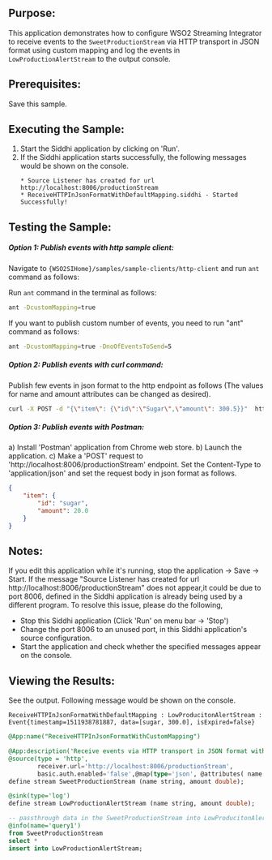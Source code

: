 
## Purpose:
This application demonstrates how to configure WSO2 Streaming Integrator to receive events to the `SweetProductionStream` via HTTP transport in JSON format using custom mapping and log the events in `LowProductionAlertStream` to the output console.

## Prerequisites:
Save this sample.

## Executing the Sample:
1) Start the Siddhi application by clicking on 'Run'.
2) If the Siddhi application starts successfully, the following messages would be shown on the console.
	```
	* Source Listener has created for url http://localhost:8006/productionStream
	* ReceiveHTTPInJsonFormatWithDefaultMapping.siddhi - Started Successfully!
	```

## Testing the Sample:
##### Option 1: Publish events with http sample client:
Navigate to `{WSO2SIHome}/samples/sample-clients/http-client` and run `ant` command as follows:

Run `ant` command in the terminal as follows:
```bash
ant -DcustomMapping=true
```
If you want to publish custom number of events, you need to run "ant" command as follows:
```bash
ant -DcustomMapping=true -DnoOfEventsToSend=5
```

##### Option 2: Publish events with curl command:
Publish few events in json format to the http endpoint as follows (The values for name and amount attributes can be changed as desired).
```bash
curl -X POST -d "{\"item\": {\"id\":\"Sugar\",\"amount\": 300.5}}"  http://localhost:8006/productionStream --header "Content-Type:application/json"
```

##### Option 3: Publish events with Postman:
a) Install 'Postman' application from Chrome web store.
b) Launch the application.
c) Make a 'POST' request to 'http://localhost:8006/productionStream' endpoint. Set the Content-Type to 'application/json' and set the request body in json format as follows.
```json
{
	"item": {
		"id": "sugar",
		"amount": 20.0
	}
}
```

## Notes:
If you edit this application while it's running, stop the application -> Save -> Start.
If the message "Source Listener has created for url http://localhost:8006/productionStream" does not appear,it could be due to port 8006, defined in the Siddhi application is already being used by a different program. To resolve this issue, please do the following,
* Stop this Siddhi application (Click 'Run' on menu bar -> 'Stop')
* Change the port 8006 to an unused port, in this Siddhi application's source configuration.
* Start the application and check whether the specified messages appear on the console.

## Viewing the Results:
See the output. Following message would be shown on the console.
```
ReceiveHTTPInJsonFormatWithDefaultMapping : LowProducitonAlertStream : Event{timestamp=1511938781887, data=[sugar, 300.0], isExpired=false}
```

```sql
@App:name("ReceiveHTTPInJsonFormatWithCustomMapping")

@App:description('Receive events via HTTP transport in JSON format with custom mapping and view the output on the console')
@source(type = 'http',
        receiver.url='http://localhost:8006/productionStream',
        basic.auth.enabled='false',@map(type='json', @attributes( name = '$.item.id', amount = '$.item.amount')))
define stream SweetProductionStream (name string, amount double);

@sink(type='log')
define stream LowProductionAlertStream (name string, amount double);

-- passthrough data in the SweetProductionStream into LowProducitonAlertStream
@info(name='query1')
from SweetProductionStream
select *
insert into LowProductionAlertStream;
```